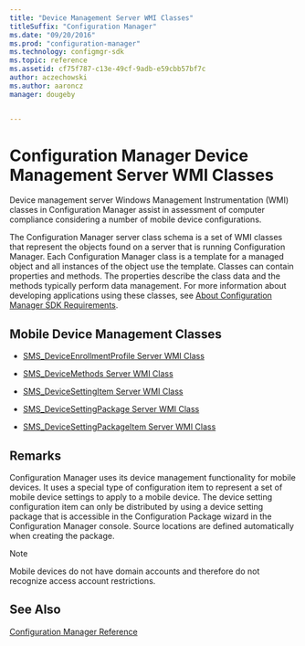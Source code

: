 ```yaml
---
title: "Device Management Server WMI Classes"
titleSuffix: "Configuration Manager"
ms.date: "09/20/2016"
ms.prod: "configuration-manager"
ms.technology: configmgr-sdk
ms.topic: reference
ms.assetid: cf75f787-c13e-49cf-9adb-e59cbb57bf7c
author: aczechowski
ms.author: aaroncz
manager: dougeby


---
```

# Configuration Manager Device Management Server WMI Classes
Device management server Windows Management Instrumentation (WMI) classes in Configuration Manager assist in assessment of computer compliance considering a number of mobile device configurations.  

 The Configuration Manager server class schema is a set of WMI classes that represent the objects found on a server that is running Configuration Manager. Each Configuration Manager class is a template for a managed object and all instances of the object use the template. Classes can contain properties and methods. The properties describe the class data and the methods typically perform data management. For more information about developing applications using these classes, see [About Configuration Manager SDK Requirements](../../../develop/core/reqs/about-configuration-manager-sdk-requirements.md).  

## Mobile Device Management Classes  

-   [SMS_DeviceEnrollmentProfile Server WMI Class](../../../develop/reference/mdm/sms_deviceenrollmentprofile-server-wmi-class.md)  

-   [SMS_DeviceMethods Server WMI Class](../../../develop/reference/mdm/sms_devicemethods-server-wmi-class.md)  

-   [SMS_DeviceSettingItem Server WMI Class](../../../develop/reference/mdm/sms_devicesettingitem-server-wmi-class.md)  

-   [SMS_DeviceSettingPackage Server WMI Class](../../../develop/reference/mdm/sms_devicesettingpackage-server-wmi-class.md)  

-   [SMS_DeviceSettingPackageItem Server WMI Class](../../../develop/reference/mdm/sms_devicesettingpackageitem-server-wmi-class.md)  

## Remarks  
 Configuration Manager uses its device management functionality for mobile devices. It uses a special type of configuration item to represent a set of mobile device settings to apply to a mobile device. The device setting configuration item can only be distributed by using a device setting package that is accessible in the Configuration Package wizard in the Configuration Manager console. Source locations are defined automatically when creating the package.  

> [!NOTE]
>  Mobile devices do not have domain accounts and therefore do not recognize access account restrictions.  

## See Also  
 [Configuration Manager Reference](../../../develop/reference/configuration-manager-reference.md)
